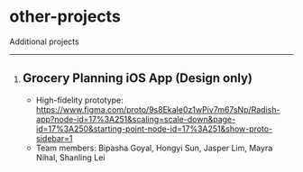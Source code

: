 # other-projects
Additional projects
***
1. ## Grocery Planning iOS App (Design only)
    * High-fidelity prototype: https://www.figma.com/proto/9s8EkaIe0z1wPiv7m67sNp/Radish-app?node-id=17%3A251&scaling=scale-down&page-id=17%3A250&starting-point-node-id=17%3A251&show-proto-sidebar=1  
    * Team members: Bipasha Goyal, Hongyi Sun, Jasper Lim, Mayra Nihal, Shanling Lei

